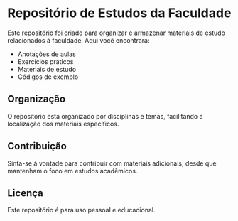# Repositório de Estudos da Faculdade

Este repositório foi criado para organizar e armazenar materiais de estudo relacionados à faculdade. Aqui você encontrará:

- Anotações de aulas
- Exercícios práticos
- Materiais de estudo
- Códigos de exemplo

## Organização

O repositório está organizado por disciplinas e temas, facilitando a localização dos materiais específicos.

## Contribuição

Sinta-se à vontade para contribuir com materiais adicionais, desde que mantenham o foco em estudos acadêmicos.

## Licença

Este repositório é para uso pessoal e educacional.
